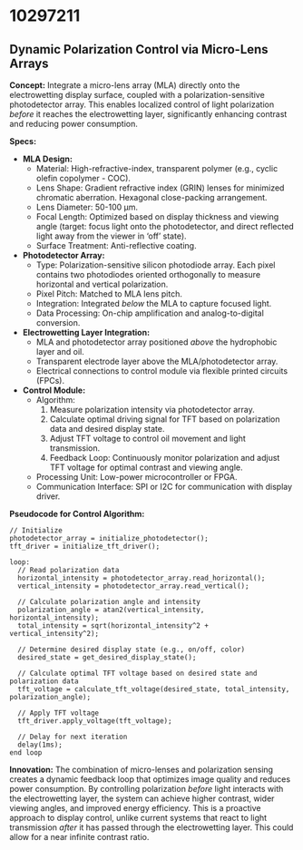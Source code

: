 # 10297211

## Dynamic Polarization Control via Micro-Lens Arrays

**Concept:** Integrate a micro-lens array (MLA) directly onto the electrowetting display surface, coupled with a polarization-sensitive photodetector array. This enables localized control of light polarization *before* it reaches the electrowetting layer, significantly enhancing contrast and reducing power consumption.

**Specs:**

*   **MLA Design:**
    *   Material: High-refractive-index, transparent polymer (e.g., cyclic olefin copolymer - COC).
    *   Lens Shape: Gradient refractive index (GRIN) lenses for minimized chromatic aberration. Hexagonal close-packing arrangement.
    *   Lens Diameter: 50-100 μm.
    *   Focal Length: Optimized based on display thickness and viewing angle (target: focus light onto the photodetector, and direct reflected light away from the viewer in ‘off’ state).
    *   Surface Treatment: Anti-reflective coating.
*   **Photodetector Array:**
    *   Type: Polarization-sensitive silicon photodiode array. Each pixel contains two photodiodes oriented orthogonally to measure horizontal and vertical polarization.
    *   Pixel Pitch: Matched to MLA lens pitch.
    *   Integration: Integrated *below* the MLA to capture focused light.
    *   Data Processing: On-chip amplification and analog-to-digital conversion.
*   **Electrowetting Layer Integration:**
    *   MLA and photodetector array positioned *above* the hydrophobic layer and oil.
    *   Transparent electrode layer above the MLA/photodetector array.
    *   Electrical connections to control module via flexible printed circuits (FPCs).
*   **Control Module:**
    *   Algorithm:
        1.  Measure polarization intensity via photodetector array.
        2.  Calculate optimal driving signal for TFT based on polarization data and desired display state.
        3.  Adjust TFT voltage to control oil movement and light transmission.
        4.  Feedback Loop: Continuously monitor polarization and adjust TFT voltage for optimal contrast and viewing angle.
    *   Processing Unit: Low-power microcontroller or FPGA.
    *   Communication Interface: SPI or I2C for communication with display driver.

**Pseudocode for Control Algorithm:**

```
// Initialize
photodetector_array = initialize_photodetector();
tft_driver = initialize_tft_driver();

loop:
  // Read polarization data
  horizontal_intensity = photodetector_array.read_horizontal();
  vertical_intensity = photodetector_array.read_vertical();

  // Calculate polarization angle and intensity
  polarization_angle = atan2(vertical_intensity, horizontal_intensity);
  total_intensity = sqrt(horizontal_intensity^2 + vertical_intensity^2);

  // Determine desired display state (e.g., on/off, color)
  desired_state = get_desired_display_state();

  // Calculate optimal TFT voltage based on desired state and polarization data
  tft_voltage = calculate_tft_voltage(desired_state, total_intensity, polarization_angle);

  // Apply TFT voltage
  tft_driver.apply_voltage(tft_voltage);

  // Delay for next iteration
  delay(1ms);
end loop
```

**Innovation:** The combination of micro-lenses and polarization sensing creates a dynamic feedback loop that optimizes image quality and reduces power consumption.  By controlling polarization *before* light interacts with the electrowetting layer, the system can achieve higher contrast, wider viewing angles, and improved energy efficiency. This is a proactive approach to display control, unlike current systems that react to light transmission *after* it has passed through the electrowetting layer. This could allow for a near infinite contrast ratio.